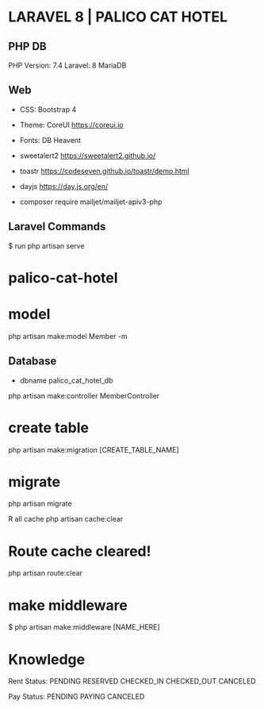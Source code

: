 # LARAVEL 8 | PALICO CAT HOTEL

## PHP DB

PHP Version: 7.4
Laravel: 8
MariaDB

## Web

-   CSS: Bootstrap 4
-   Theme: CoreUI https://coreui.io
-   Fonts: DB Heavent
-   sweetalert2 https://sweetalert2.github.io/
-   toastr https://codeseven.github.io/toastr/demo.html
-   dayjs https://day.js.org/en/

-   composer require mailjet/mailjet-apiv3-php

## Laravel Commands

$ run
php artisan serve

# palico-cat-hotel

# model

php artisan make:model Member -m

## Database

-   dbname palico_cat_hotel_db

php artisan make:controller MemberController

# create table
php artisan make:migration [CREATE_TABLE_NAME]

# migrate
php artisan migrate

R all cache
php artisan cache:clear


# Route cache cleared!

php artisan route:clear

# make middleware

$ php artisan make:middleware [NAME_HERE]

# Knowledge
Rent Status:
PENDING
RESERVED
CHECKED_IN
CHECKED_OUT
CANCELED

Pay Status:
PENDING
PAYING
CANCELED


